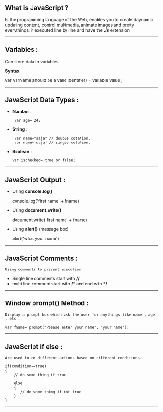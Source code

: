 ## What is JavaScript ?

 Is the programming language of the Web, enables you to create daynamic updating content, control multimedia, animate images and pretty everythings, it executed line by line and have the ***.js*** extension.

 ---

 ## Variables :

 Can store data in variables.
 
 **Syntax** 

 var VarName(should be a valid identifier) = variable value ; 

 ---

 ## JavaScript Data Types :

 * **Number** :

        var age= 24;

 * **String** :

        var name="saja" // double cotation.
        var name='saja' // single cotation.

* **Boolean** :

      var ischecked= true or false;

---

## JavaScript Output :

* Using **console.log()**

    console.log('first name' + fname)

* Using **document.write()**

    document.write('first name' + fname)

* Using **alert()** (message box)

    alert('what your name')

---

## JavaScript Comments :

    Using comments to prevent execution

* Single line comments start with **//** .
* multi line comment start with **/***  and end with ***/** .

---

## Window prompt() Method :

    Display a prompt box which ask the user for anythings like name , age , etc .

    var fname= prompt("Please enter your name", "your name");

---

## JavaScript **if else** :

    Are used to do different actions based on different conditions.

    if(condition==true)
    {
        // do some thing if true 

        else
        {
           // do some thimg if not true 
        }
    }

---















